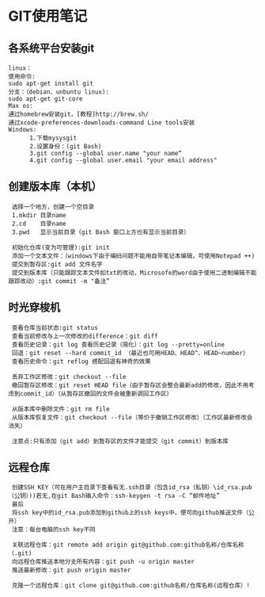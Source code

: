 # GIT使用笔记
## 各系统平台安装git
    linux：
	使用命令:
    sudo apt-get install git
	分支：（debian、unbuntu linux):
	sudo apt-get git-core
    Max os:
    通过homebrew安装git，[教程]http://brew.sh/
	通过xcode-preferences-downloads-command Line tools安装
    Windows:
          1.下载mysysgit
          2.设置身份：(git Bash)
          3.git config --global user.name "your name“
          4.git config --global user.email "your email address" 
		  
## 创建版本库（本机）
     选择一个地方，创建一个空目录
     1.mkdir 目录name
     2.cd    目录name
     3.pwd   显示当前目录（git Bash 窗口上方也有显示当前目录）
	
     初始化仓库(变为可管理):git init
     添加一个文本文件：（windows下由于编码问题不能用自带笔记本编辑，可使用Notepad ++) 
     提交到暂存区:git add 文件名字
     提交到版本库（只能跟踪文本文件如txt的改动，Microsofe的word由于使用二进制编辑不能跟踪改动）:git commit -m "备注”
	 
## 时光穿梭机
     查看仓库当前状态:git status
     查看当前修改与上一次修改的difference：git diff
     查看历史记录：git log 查看历史记录（简化）：git log --pretty=online
     回退：git reset --hard commit_id （最近也可用HEAD、HEAD^、HEAD~number）
     查看历史命令：git reflog 搭配回退有神奇的效果
   
     丢弃工作区修改：git checkout --file
     撤回暂存区修改：git reset HEAD file（由于暂存区会整合最新add的修改，因此不用考虑到commit_id）（从暂存区撤回的文件会被重新调回工作区）
   
     从版本库中删除文件：git rm file
     从版本库恢复文件：git checkout --file（等价于撤销工作区修改）（工作区最新修改会消失）  
 
     注意点:只有添加（git add）到暂存区的文件才能提交（git commit）到版本库

## 远程仓库
     创建SSH KEY（可在用户主目录下查看有无.ssh目录（包含id_rsa（私钥）\id_rsa.pub（公钥）))若无,在git Bash输入命令：ssh-keygen -t rsa -C “邮件地址”
     最后
     将ssh key中的id_rsa.pub添加到github上的ssh keys中，便可向github推送文件（公开）
     注意：每台电脑的ssh key不同
    
     关联远程仓库：git remote add origin git@github.com:github名称/仓库名称（.git)
     向远程仓库推送本地分支所有内容：git push -u origin master 
     推送最新修改：git push origin master
   
     克隆一个远程仓库：git clone git@github.com:github名称/仓库名称(远程仓库）!

   
 

   
   
   
   
      